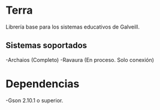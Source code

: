 # Terra
Librería base para los sistemas educativos de Galveill.

## Sistemas soportados
-Archaios (Completo)
-Ravaura (En proceso. Solo conexión)

# Dependencias
-Gson 2.10.1 o superior.